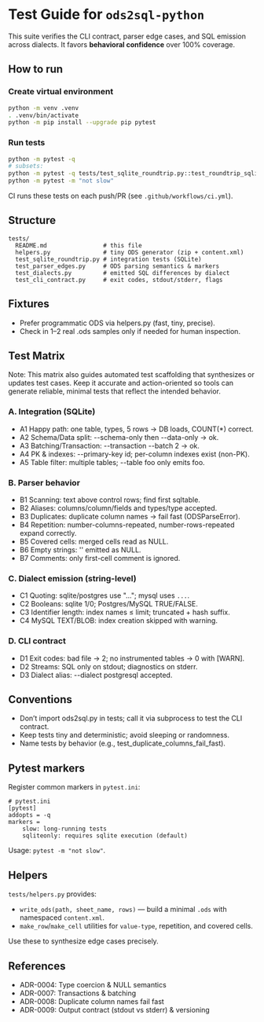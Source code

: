 # Test Guide for `ods2sql-python`

This suite verifies the CLI contract, parser edge cases, and SQL emission across dialects. It favors **behavioral confidence** over 100% coverage.

## How to run

### Create virtual environment

```bash
python -m venv .venv
. .venv/bin/activate
python -m pip install --upgrade pip pytest
```

### Run tests

```bash
python -m pytest -q
# subsets:
python -m pytest -q tests/test_sqlite_roundtrip.py::test_roundtrip_sqlite
python -m pytest -m "not slow"
```

CI runs these tests on each push/PR (see `.github/workflows/ci.yml`).

## Structure 

```
tests/
  README.md                # this file
  helpers.py               # tiny ODS generator (zip + content.xml)
  test_sqlite_roundtrip.py # integration tests (SQLite)
  test_parser_edges.py     # ODS parsing semantics & markers
  test_dialects.py         # emitted SQL differences by dialect
  test_cli_contract.py     # exit codes, stdout/stderr, flags
```

## Fixtures

- Prefer programmatic ODS via helpers.py (fast, tiny, precise).
- Check in 1–2 real .ods samples only if needed for human inspection.

## Test Matrix

Note: This matrix also guides automated test scaffolding that synthesizes or updates test cases. Keep it accurate and action-oriented so tools can generate reliable, minimal tests that reflect the intended behavior.

### A. Integration (SQLite)
- A1 Happy path: one table, types, 5 rows → DB loads, COUNT(*) correct.
- A2 Schema/Data split: --schema-only then --data-only → ok.
- A3 Batching/Transaction: --transaction --batch 2 → ok.
- A4 PK & indexes: --primary-key id; per-column indexes exist (non-PK).
- A5 Table filter: multiple tables; --table foo only emits foo.

### B. Parser behavior
- B1 Scanning: text above control rows; find first sqltable.
- B2 Aliases: columns/column/fields and types/type accepted.
- B3 Duplicates: duplicate column names → fail fast (ODSParseError).
- B4 Repetition: number-columns-repeated, number-rows-repeated expand correctly.
- B5 Covered cells: merged cells read as NULL.
- B6 Empty strings: '' emitted as NULL.
- B7 Comments: only first-cell comment is ignored.

### C. Dialect emission (string-level)
- C1 Quoting: sqlite/postgres use "..."; mysql uses `...`.
- C2 Booleans: sqlite 1/0; Postgres/MySQL TRUE/FALSE.
- C3 Identifier length: index names ≤ limit; truncated + hash suffix.
- C4 MySQL TEXT/BLOB: index creation skipped with warning.

### D. CLI contract
- D1 Exit codes: bad file → 2; no instrumented tables → 0 with [WARN].
- D2 Streams: SQL only on stdout; diagnostics on stderr.
- D3 Dialect alias: --dialect postgresql accepted.

## Conventions
- Don’t import ods2sql.py in tests; call it via subprocess to test the CLI contract.
- Keep tests tiny and deterministic; avoid sleeping or randomness.
- Name tests by behavior (e.g., test_duplicate_columns_fail_fast).

## Pytest markers

Register common markers in `pytest.ini`:

```
# pytest.ini
[pytest]
addopts = -q
markers =
    slow: long-running tests
    sqliteonly: requires sqlite execution (default)
```

Usage: `pytest -m "not slow"`.

## Helpers

`tests/helpers.py` provides:
- `write_ods(path, sheet_name, rows)` — build a minimal `.ods` with namespaced `content.xml`.
- `make_row`/`make_cell` utilities for `value-type`, repetition, and covered cells.

Use these to synthesize edge cases precisely.

## References
- ADR-0004: Type coercion & NULL semantics
- ADR-0007: Transactions & batching
- ADR-0008: Duplicate column names fail fast
- ADR-0009: Output contract (stdout vs stderr) & versioning
